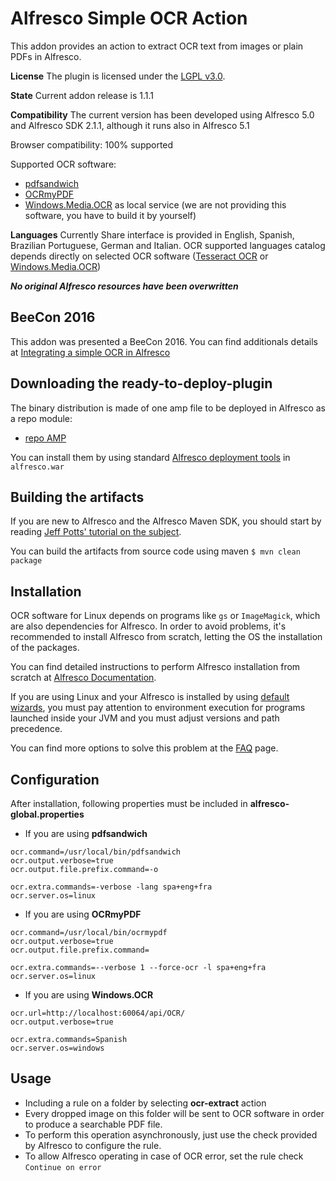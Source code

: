 
Alfresco Simple OCR Action
==========================

This addon provides an action to extract OCR text from images or plain PDFs in Alfresco.

**License**
The plugin is licensed under the [LGPL v3.0](http://www.gnu.org/licenses/lgpl-3.0.html). 

**State**
Current addon release is 1.1.1

**Compatibility**
The current version has been developed using Alfresco 5.0 and Alfresco SDK 2.1.1, although it runs also in Alfresco 5.1

Browser compatibility: 100% supported

Supported OCR software:
* [pdfsandwich](http://www.tobias-elze.de/pdfsandwich/)
* [OCRmyPDF](https://github.com/jbarlow83/OCRmyPDF)
* [Windows.Media.OCR](https://www.nuget.org/packages/Microsoft.Windows.Ocr/) as local service (we are not providing this software, you have to build it by yourself)

**Languages**
Currently Share interface is provided in English, Spanish, Brazilian Portuguese, German and Italian.
OCR supported languages catalog depends directly on selected OCR software ([Tesseract OCR](https://github.com/tesseract-ocr) or [Windows.Media.OCR](https://www.nuget.org/packages/Microsoft.Windows.Ocr/))

***No original Alfresco resources have been overwritten***


BeeCon 2016
-----------
This addon was presented a BeeCon 2016. You can find additionals details at [Integrating a simple OCR in Alfresco](http://beecon.buzz/talks/?id=20160125005)


Downloading the ready-to-deploy-plugin
--------------------------------------
The binary distribution is made of one amp file to be deployed in Alfresco as a repo module:

* [repo AMP](https://github.com/keensoft/alfresco-simple-ocr/releases/download/1.1.1/simple-ocr-repo.amp)

You can install them by using standard [Alfresco deployment tools](http://docs.alfresco.com/community/tasks/dev-extensions-tutorials-simple-module-install-amp.html) in `alfresco.war`


Building the artifacts
----------------------
If you are new to Alfresco and the Alfresco Maven SDK, you should start by reading [Jeff Potts' tutorial on the subject](http://ecmarchitect.com/alfresco-developer-series-tutorials/maven-sdk/tutorial/tutorial.html).

You can build the artifacts from source code using maven
```$ mvn clean package```


Installation
----------------------

OCR software for Linux depends on programs like `gs` or `ImageMagick`, which are also dependencies for Alfresco. In order to avoid problems, it's recommended to install Alfresco from scratch, letting the OS the installation of the packages. 

You can find detailed instructions to perform Alfresco installation from scratch at [Alfresco Documentation](http://docs.alfresco.com/community/tasks/alf-tomcat-install.html).

If you are using Linux and your Alfresco is installed by using [default wizards](http://docs.alfresco.com/community/concepts/simpleinstalls-community-intro.html), you must pay attention to environment execution for programs launched inside your JVM and you must adjust versions and path precedence.

You can find more options to solve this problem at the [FAQ](https://github.com/keensoft/alfresco-simple-ocr/wiki/FAQ) page.


Configuration
----------------------

After installation, following properties must be included in **alfresco-global.properties**

* If you are using **pdfsandwich**

```
ocr.command=/usr/local/bin/pdfsandwich
ocr.output.verbose=true
ocr.output.file.prefix.command=-o

ocr.extra.commands=-verbose -lang spa+eng+fra
ocr.server.os=linux

```

* If you are using **OCRmyPDF**

```
ocr.command=/usr/local/bin/ocrmypdf
ocr.output.verbose=true
ocr.output.file.prefix.command=

ocr.extra.commands=--verbose 1 --force-ocr -l spa+eng+fra
ocr.server.os=linux

```

* If you are using **Windows.OCR**

```
ocr.url=http://localhost:60064/api/OCR/
ocr.output.verbose=true

ocr.extra.commands=Spanish
ocr.server.os=windows

```


Usage
----------------------
* Including a rule on a folder by selecting **ocr-extract** action
* Every dropped image on this folder will be sent to OCR software in order to produce a searchable PDF file. 
* To perform this operation asynchronously, just use the check provided by Alfresco to configure the rule.
* To allow Alfresco operating in case of OCR error, set the rule check `Continue on error`
